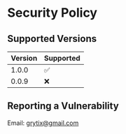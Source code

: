 # Security Policy

## Supported Versions



| Version | Supported          |
| ------- | ------------------ |
| 1.0.0   | :white_check_mark: |
| 0.0.9   | :x:                |

## Reporting a Vulnerability

Email: grytix@gmail.com

